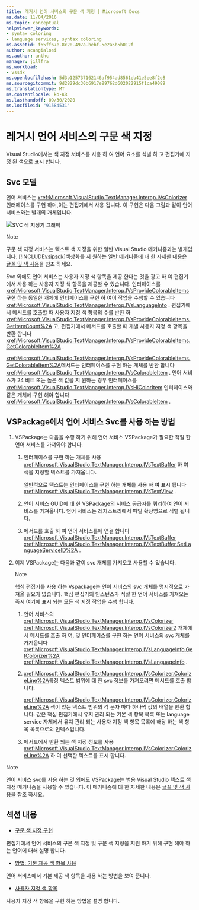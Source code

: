 ```yaml
---
title: 레거시 언어 서비스의 구문 색 지정 | Microsoft Docs
ms.date: 11/04/2016
ms.topic: conceptual
helpviewer_keywords:
- syntax coloring
- language services, syntax coloring
ms.assetid: f65ff67e-8c20-497a-bebf-5e2a5b5b012f
author: acangialosi
ms.author: anthc
manager: jillfra
ms.workload:
- vssdk
ms.openlocfilehash: 5d3b125737162146af954ad8561eb41e5ee8f2e8
ms.sourcegitcommit: 9d2829dc30b6917e89762d602022915f1ca49089
ms.translationtype: MT
ms.contentlocale: ko-KR
ms.lasthandoff: 09/30/2020
ms.locfileid: "91584531"
---
```

# <a name="syntax-coloring-in-a-legacy-language-service"></a>레거시 언어 서비스의 구문 색 지정

Visual Studio에서는 색 지정 서비스를 사용 하 여 언어 요소를 식별 하 고 편집기에 지정 된 색으로 표시 합니다.

## <a name="colorizer-model"></a>Svc 모델
 언어 서비스는 <xref:Microsoft.VisualStudio.TextManager.Interop.IVsColorizer> 인터페이스를 구현 하며,이는 편집기에서 사용 됩니다. 이 구현은 다음 그림과 같이 언어 서비스와는 별개의 개체입니다.

 ![SVC 색 지정기 그래픽](../../extensibility/internals/media/figlgsvccolorizer.gif)

> [!NOTE]
> 구문 색 지정 서비스는 텍스트 색 지정을 위한 일반 Visual Studio 메커니즘과는 별개입니다. [!INCLUDE[vsipsdk](../../extensibility/includes/vsipsdk_md.md)]색상화를 지 원하는 일반 메커니즘에 대 한 자세한 내용은 [글꼴 및 색 사용](../../vs-2015/extensibility/using-fonts-and-colors.md?view=vs-2015&preserve-view=true)을 참조 하세요.

 Svc 외에도 언어 서비스는 사용자 지정 색 항목을 제공 한다는 것을 광고 하 여 편집기에서 사용 하는 사용자 지정 색 항목을 제공할 수 있습니다. 인터페이스를 <xref:Microsoft.VisualStudio.TextManager.Interop.IVsProvideColorableItems> 구현 하는 동일한 개체에 인터페이스를 구현 하 여이 작업을 수행할 수 있습니다 <xref:Microsoft.VisualStudio.TextManager.Interop.IVsLanguageInfo> . 편집기에서 메서드를 호출할 때 사용자 지정 색 항목의 수를 반환 하 <xref:Microsoft.VisualStudio.TextManager.Interop.IVsProvideColorableItems.GetItemCount%2A> 고, 편집기에서 메서드를 호출할 때 개별 사용자 지정 색 항목을 반환 합니다 <xref:Microsoft.VisualStudio.TextManager.Interop.IVsProvideColorableItems.GetColorableItem%2A> .

 <xref:Microsoft.VisualStudio.TextManager.Interop.IVsProvideColorableItems.GetColorableItem%2A>메서드는 인터페이스를 구현 하는 개체를 반환 합니다 <xref:Microsoft.VisualStudio.TextManager.Interop.IVsColorableItem> . 언어 서비스가 24 비트 또는 높은 색 값을 지 원하는 경우 인터페이스를 <xref:Microsoft.VisualStudio.TextManager.Interop.IVsHiColorItem> 인터페이스와 같은 개체에 구현 해야 합니다 <xref:Microsoft.VisualStudio.TextManager.Interop.IVsColorableItem> .

## <a name="how-a-vspackage-uses-a-language-service-colorizer"></a>VSPackage에서 언어 서비스 Svc를 사용 하는 방법

1. VSPackage는 다음을 수행 하기 위해 언어 서비스 VSPackage가 필요한 적절 한 언어 서비스를 가져와야 합니다.

    1. 인터페이스를 구현 하는 개체를 사용 <xref:Microsoft.VisualStudio.TextManager.Interop.IVsTextBuffer> 하 여 색을 지정할 텍스트를 가져옵니다.

         일반적으로 텍스트는 인터페이스를 구현 하는 개체를 사용 하 여 표시 됩니다 <xref:Microsoft.VisualStudio.TextManager.Interop.IVsTextView> .

    2. 언어 서비스 GUID에 대 한 VSPackage의 서비스 공급자를 쿼리하여 언어 서비스를 가져옵니다. 언어 서비스는 레지스트리에서 파일 확장명으로 식별 됩니다.

    3. 메서드를 호출 하 여 언어 서비스를에 연결 합니다 <xref:Microsoft.VisualStudio.TextManager.Interop.IVsTextBuffer> <xref:Microsoft.VisualStudio.TextManager.Interop.IVsTextBuffer.SetLanguageServiceID%2A> .

2. 이제 VSPackage는 다음과 같이 svc 개체를 가져오고 사용할 수 있습니다.

    > [!NOTE]
    > 핵심 편집기를 사용 하는 Vspackage는 언어 서비스의 svc 개체를 명시적으로 가져올 필요가 없습니다. 핵심 편집기의 인스턴스가 적절 한 언어 서비스를 가져오는 즉시 여기에 표시 되는 모든 색 지정 작업을 수행 합니다.

    1. 언어 서비스의 <xref:Microsoft.VisualStudio.TextManager.Interop.IVsColorizer> <xref:Microsoft.VisualStudio.TextManager.Interop.IVsColorizer2> 개체에서 메서드를 호출 하 여, 및 인터페이스를 구현 하는 언어 서비스의 svc 개체를 가져옵니다 <xref:Microsoft.VisualStudio.TextManager.Interop.IVsLanguageInfo.GetColorizer%2A> <xref:Microsoft.VisualStudio.TextManager.Interop.IVsLanguageInfo> .

    2. <xref:Microsoft.VisualStudio.TextManager.Interop.IVsColorizer.ColorizeLine%2A>특정 텍스트 범위에 대 한 svc 정보를 가져오려면 메서드를 호출 합니다.

         <xref:Microsoft.VisualStudio.TextManager.Interop.IVsColorizer.ColorizeLine%2A> 색이 있는 텍스트 범위의 각 문자 마다 하나씩 값의 배열을 반환 합니다. 값은 핵심 편집기에서 유지 관리 되는 기본 색 항목 목록 또는 language service 자체에서 유지 관리 되는 사용자 지정 색 항목 목록에 해당 하는 색 항목 목록으로의 인덱스입니다.

    3. 메서드에서 반환 되는 색 지정 정보를 사용 <xref:Microsoft.VisualStudio.TextManager.Interop.IVsColorizer.ColorizeLine%2A> 하 여 선택한 텍스트를 표시 합니다.

> [!NOTE]
> 언어 서비스 svc를 사용 하는 것 외에도 VSPackage는 범용 Visual Studio 텍스트 색 지정 메커니즘을 사용할 수 있습니다. 이 메커니즘에 대 한 자세한 내용은 [글꼴 및 색 사용](../../vs-2015/extensibility/using-fonts-and-colors.md?view=vs-2015&preserve-view=true)을 참조 하세요.

## <a name="in-this-section"></a>섹션 내용
- [구문 색 지정 구현](../../extensibility/internals/implementing-syntax-coloring.md)

 편집기에서 언어 서비스의 구문 색 지정 및 구문 색 지정을 지원 하기 위해 구현 해야 하는 언어에 대해 설명 합니다.

- [방법: 기본 제공 색 항목 사용](../../extensibility/internals/how-to-use-built-in-colorable-items.md)

 언어 서비스에서 기본 제공 색 항목을 사용 하는 방법을 보여 줍니다.

- [사용자 지정 색 항목](../../extensibility/internals/custom-colorable-items.md)

 사용자 지정 색 항목을 구현 하는 방법을 설명 합니다.